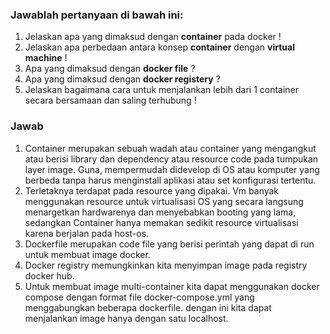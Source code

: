 ### Jawablah pertanyaan di bawah ini:
1. Jelaskan apa yang dimaksud dengan **container** pada docker !
2. Jelaskan apa perbedaan antara konsep **container** dengan **virtual machine** !
3. Apa yang dimaksud dengan **docker file** ?
4. Apa yang dimaksud dengan **docker registery** ?
5. Jelaskan bagaimana cara untuk menjalankan lebih dari 1 container secara bersamaan dan saling terhubung !

### Jawab
1. Container merupakan sebuah wadah atau container yang mengangkut atau berisi library dan dependency atau resource code pada tumpukan layer image. Guna, mempermudah didevelop di OS atau komputer yang berbeda tanpa harus menginstall aplikasi atau set konfigurasi tertentu.
2. Terletaknya terdapat pada resource yang dipakai. Vm banyak menggunakan resource untuk virtualisasi OS yang secara langsung menargetkan hardwarenya dan menyebabkan booting yang lama, sedangkan Container hanya memakan sedikit resource virtualisasi karena berjalan pada host-os.
3. Dockerfile merupakan code file yang berisi perintah yang dapat di run untuk membuat image docker.
4. Docker registry memungkinkan kita menyimpan image pada registry docker hub.
5. Untuk membuat image multi-container kita dapat menggunakan docker compose dengan format file docker-compose.yml yang menggabungkan beberapa dockerfile. dengan ini kita dapat menjalankan image hanya dengan satu localhost.
